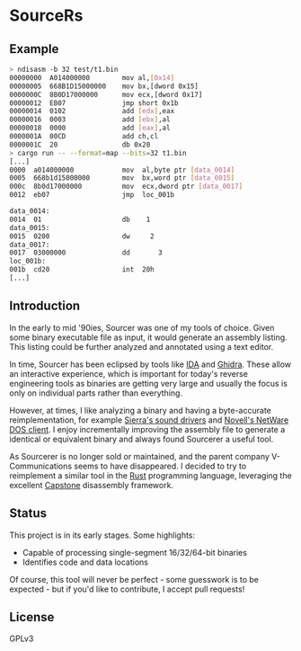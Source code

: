 # SourceRs

## Example

```sh
> ndisasm -b 32 test/t1.bin
00000000  A014000000        mov al,[0x14]
00000005  668B1D15000000    mov bx,[dword 0x15]
0000000C  8B0D17000000      mov ecx,[dword 0x17]
00000012  EB07              jmp short 0x1b
00000014  0102              add [edx],eax
00000016  0003              add [ebx],al
00000018  0000              add [eax],al
0000001A  00CD              add ch,cl
0000001C  20                db 0x20
> cargo run -- --format=map --bits=32 t1.bin
[...]
0000  a014000000            mov  al,byte ptr [data_0014]
0005  668b1d15000000        mov  bx,word ptr [data_0015]
000c  8b0d17000000          mov  ecx,dword ptr [data_0017]
0012  eb07                  jmp  loc_001b

data_0014:
0014  01                    db    1
data_0015:
0015  0200                  dw     2
data_0017:
0017  03000000              dd       3
loc_001b:
001b  cd20                  int  20h
[...]
```

## Introduction

In the early to mid '90ies, Sourcer was one of my tools of choice. Given some binary executable file as input, it would generate an assembly listing. This listing could be further analyzed and annotated using a text editor.

In time, Sourcer has been eclipsed by tools like [IDA](https://hex-rays.com/) and [Ghidra](https://ghidra-sre.org/). These allow an interactive experience, which is important for today's reverse engineering tools as binaries are getting very large and usually the focus is only on individual parts rather than everything.

However, at times, I like analyzing a binary and having a byte-accurate reimplementation, for example [Sierra's sound drivers](https://github.com/zhmu/sierra-reenigne/tree/main/sound/drivers) and [Novell's NetWare DOS client](https://github.com/zhmu/nw-reenigne/tree/main/vlm). I enjoy incrementally improving the assembly file to generate a identical or equivalent binary and always found Sourcerer a useful tool.

As  Sourcerer is no longer sold or maintained, and the parent company V-Communications seems to have disappeared. I decided to try to reimplement a similar tool in the [Rust](https://www.rust-lang.org/) programming language, leveraging the excellent [Capstone](https://www.capstone-engine.org/) disassembly framework.

## Status

This project is in its early stages. Some highlights:

* Capable of processing single-segment 16/32/64-bit binaries
* Identifies code and data locations

Of course, this tool will never be perfect - some guesswork is to be expected - but if you'd like to contribute, I accept pull requests!

## License

GPLv3

